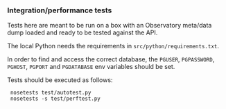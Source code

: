 ### Integration/performance tests

Tests here are meant to be run on a box with an Observatory meta/data dump
loaded and ready to be tested against the API.

The local Python needs the requirements in `src/python/requirements.txt`.

In order to find and access the correct database, the `PGUSER`, `PGPASSWORD`,
`PGHOST`, `PGPORT` and `PGDATABASE` env variables should be set.

Tests should be executed as follows:

     nosetests test/autotest.py
     nosetests -s test/perftest.py
